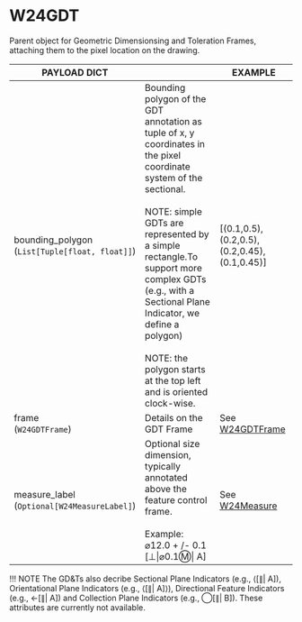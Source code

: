 # W24GDT

Parent object for Geometric Dimensionsing and Toleration Frames, attaching them to the pixel location on the drawing.

| PAYLOAD DICT      |                                                      | EXAMPLE                                      |
| ------------------| -----------------------------------------------------|---------------------------------------------- |
| bounding_polygon <br/>(`List[Tuple[float, float]]`)              | Bounding polygon of the GDT annotation as tuple of x, y coordinates in the pixel coordinate system of the sectional. <br/><br/> NOTE: simple GDTs are represented by a simple rectangle.To support more complex GDTs (e.g., with a Sectional Plane Indicator, we define a polygon) <br/><br/>NOTE: the polygon starts at the top left and is oriented clock-wise. | [(0.1,0.5), (0.2,0.5), (0.2,0.45), (0.1,0.45)] |
| frame<br/>(`W24GDTFrame`)             |  Details on the GDT Frame    | See [W24GDTFrame](../models/w24gdt_frame.md)                         |
| measure_label<br/>(`Optional[W24MeasureLabel]`)             |  Optional size dimension, typically annotated above the feature control frame.<br/><br/>Example: <br/>⌀12.0 + /- 0.1<br/>[⊥\|⌀0.1Ⓜ\| A]    | See [W24Measure](../models/w24measure.md)                         |

!!! NOTE
    The GD&Ts also decribe Sectional Plane Indicators (e.g., ⟨[∥| A]), Orientational Plane Indicators (e.g., ⟨[∥| A]⟩), Directional Feature Indicators (e.g., ←[∥| A]) and Collection Plane Indicators (e.g., ◯[∥| B]). These attributes are currently not available.